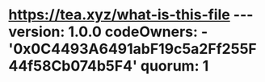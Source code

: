 # https://tea.xyz/what-is-this-file --- version: 1.0.0 codeOwners: - '0x0C4493A6491abF19c5a2Ff255F44f58Cb074b5F4' quorum: 1
